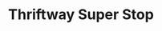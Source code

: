 ---
title: "Thriftway Super Stop"
url: /butte/thriftway-super-stop-east-front-street/
shop: convenience
---
